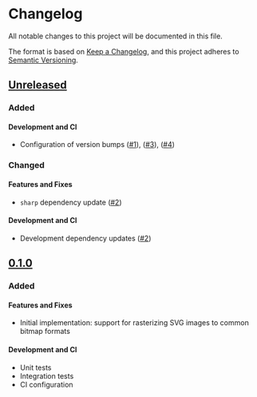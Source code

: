 # Changelog

All notable changes to this project will be documented in this file.

The format is based on [Keep a Changelog](https://keepachangelog.com/en/1.0.0/),
and this project adheres to [Semantic Versioning](https://semver.org/spec/v2.0.0.html).

## [Unreleased]

### Added

#### Development and CI

-   Configuration of version bumps ([#1]), ([#3]), ([#4])

### Changed

#### Features and Fixes

-   `sharp` dependency update ([#2])

#### Development and CI

-   Development dependency updates ([#2])

## [0.1.0]

### Added

#### Features and Fixes

-   Initial implementation: support for rasterizing SVG images to common bitmap formats

#### Development and CI

-   Unit tests
-   Integration tests
-   CI configuration

[#1]: https://github.com/jarrodldavis/rasterize-svg-path-webpack-plugin/pull/1

[#2]: https://github.com/jarrodldavis/rasterize-svg-path-webpack-plugin/pull/2

[#3]: https://github.com/jarrodldavis/rasterize-svg-path-webpack-plugin/pull/3

[#4]: https://github.com/jarrodldavis/rasterize-svg-path-webpack-plugin/pull/4

[Unreleased]: https://github.com/jarrodldavis/rasterize-svg-path-webpack-plugin/compare/v0.1.0...HEAD

[0.1.0]: https://github.com/jarrodldavis/rasterize-svg-path-webpack-plugin/compare/v0.0.1...v0.1.0
